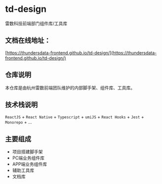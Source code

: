 # td-design
雷数科技前端部门组件库/工具库

## 文档在线地址：
[https://thundersdata-frontend.github.io/td-design/](https://thundersdata-frontend.github.io/td-design/)

## 仓库说明
本仓库是由杭州雷数前端团队维护的内部脚手架、组件库、工具库。

## 技术栈说明
`ReactJS` + `React Native` + `Typescript` + `umiJS` + `React Hooks` + `Jest` + `Monorepo` + ...

## 主要组成
- 项目搭建脚手架
- PC端业务组件库
- APP端业务组件库
- 辅助工具库
- 文档库

